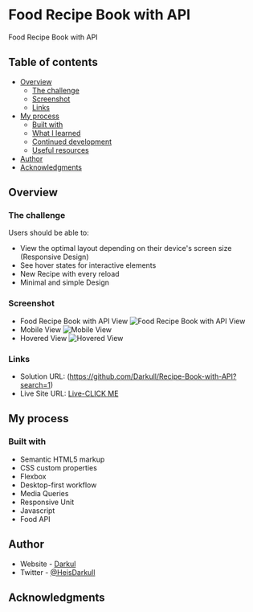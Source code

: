 # Food Recipe Book with API

Food Recipe Book with API

## Table of contents

- [Overview](#overview)
  - [The challenge](#the-challenge)
  - [Screenshot](#screenshot)
  - [Links](#links)
- [My process](#my-process)
  - [Built with](#built-with)
  - [What I learned](#what-i-learned)
  - [Continued development](#continued-development)
  - [Useful resources](#useful-resources)
- [Author](#author)
- [Acknowledgments](#acknowledgments)

## Overview

### The challenge

Users should be able to:

- View the optimal layout depending on their device's screen size (Responsive Design)
- See hover states for interactive elements
- New Recipe with every reload
- Minimal and simple Design

### Screenshot

- Food Recipe Book with API View
  ![Food Recipe Book with API  View](https://i.imgur.com/N6VOtBn.png)
- Mobile View
  ![Mobile View](https://i.imgur.com/evspvPk.png)
- Hovered View
  ![Hovered View](https://i.imgur.com/P8bso5f.png)

### Links

- Solution URL: (https://github.com/Darkull/Recipe-Book-with-API?search=1)
- Live Site URL: <a href="https://recipe-book-with-api.netlify.app/" target="_blank">Live-CLICK ME</a>

## My process

### Built with

- Semantic HTML5 markup
- CSS custom properties
- Flexbox
- Desktop-first workflow
- Media Queries
- Responsive Unit
- Javascript
- Food API

## Author

- Website - [Darkul](https://github.com/Darkull)
- Twitter - [@HeisDarkull](https://twitter.com/HeisDarkull)

## Acknowledgments
